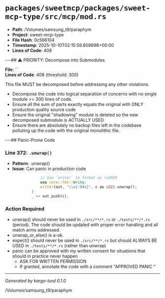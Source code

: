 # `packages/sweetmcp/packages/sweet-mcp-type/src/mcp/mod.rs`

- **Path**: /Volumes/samsung_t9/paraphym
- **Project**: sweet-mcp-type
- **File Hash**: 0c566104  
- **Timestamp**: 2025-10-10T02:15:59.809898+00:00  
- **Lines of Code**: 408

---## ⚠️ PRIORITY: Decompose into Submodules

**File**: ``  
**Lines of Code**: 408 (threshold: 300)

This file MUST be decomposed before addressing any other violations.

- Decompose the code into logical separation of concerns with no single module >= 300 lines of code. 
- Ensure all the sum of parts exactly equals the original with ONLY production quality source code
- Ensure the original "shadowing" module is deleted so the new decomposed submodule is ACTUALLY USED
- Ensure there are absolutely no backup files left in the codebase polluting up the code with the original monolithic file.

---## Panic-Prone Code


### Line 372: `.unwrap()`

- **Pattern**: .unwrap()
- **Issue**: Can panic in production code

```rust
                // Use `write!` to format as \uXXXX
                use core::fmt::Write;
                write!(out, "\\u{:04x}", c as u32).unwrap();
            }
            _ => out.push(c),
```

### Action Required

- unwrap() should never be used in `./src/**/*.rs` or `./tests/**/*.rs` (period). The code should be updated with proper error handling and all match arms addressed.
- unwrap_or_else() is a-ok. 
- expect() should never be used in `./src/**/*.rs` but should ALWAYS BE USED in `./tests/**/*.rs` (rather than unwrap)
- panic can be approved with my written consent for situations that should in practice never happen  
  - ASK FOR WRITTEN PERMISSION
  - If granted, annotate the code with a comment "APPROVED PANIC "

---

*Generated by kargo-turd 0.1.0*

/Volumes/samsung_t9/paraphym